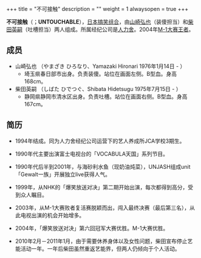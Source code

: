 +++
title = "不可接触"
description = ""
weight = 1
alwaysopen = true
+++

**不可接触**（；**UNTOUCHABLE**），[日本搞笑组合](日本 "wikilink")，由[山崎弘也](山崎弘也 "wikilink")（装傻担当）和[柴田英嗣](柴田英嗣 "wikilink")（吐槽担当）两人组成。所属经纪公司是[人力舍](人力舍 "wikilink")。2004年[M-1大赛王者](M-1大赛 "wikilink")。

成员
----

-   山崎弘也 （やまざき ひろなり、Yamazaki Hironari 1976年1月14日 - ）
    -   埼玉県春日部市出身。负责装傻。站位在画面左侧。B型血。身高168cm。
-   柴田英嗣 （しばた ひでつぐ、Shibata Hidetsugu 1975年7月15日 - ）
    -   静岡県静岡市清水区出身。负责吐槽。站位在画面右侧。B型血。身高167cm。

简历
----

-   1994年结成。同为人力舍经纪公司运营下的艺人养成所JCA学校3期生。

-   1990年代主要出演富士电视台的「VOCABULA天国」系列节目。

-   1990年代后半到2001年，与海砂利水鱼（现奶油炖菜），UNJASH组成unit「Gewalt一族」开展独立live获得人气。

-   1999年，从NHK的「爆笑放送对决」第二期开始出演，每次都得到高分，受到众人瞩目。

-   2003年，从M-1大赛败者复活赛脱颖而出，闯入最终决赛（最后第三名），从此电视出演的机会开始增多。

-   2004年，「爆笑放送对决」第六回冠军大赛优胜。M-1大赛优胜。

-   2010年2月－2011年1月，由于需要休养身体以及女性问题，柴田宣布停止艺能活动一年。一年后柴田虽然重返艺能界，但两人仍倾向于个人活动。

